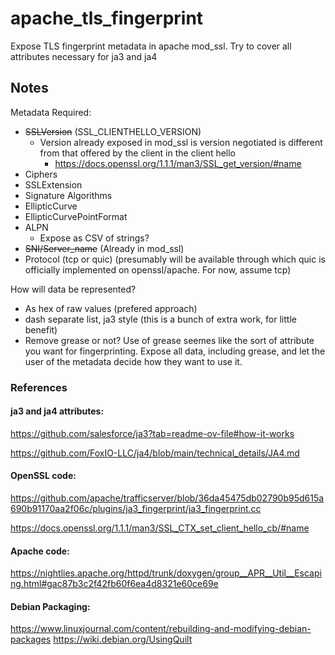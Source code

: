 # apache_tls_fingerprint
Expose TLS fingerprint metadata in apache mod_ssl. Try to cover all attributes necessary for ja3 and ja4

## Notes

Metadata Required:

  - ~~SSLVersion~~ (SSL_CLIENTHELLO_VERSION) 
    - Version already exposed in mod_ssl is version negotiated is different from that offered by the client in the client hello
      - https://docs.openssl.org/1.1.1/man3/SSL_get_version/#name
  - Ciphers
  - SSLExtension
  - Signature Algorithms
  - EllipticCurve
  - EllipticCurvePointFormat
  - ALPN
    - Expose as CSV of strings?
  - ~~SNI/Server_name~~ (Already in mod_ssl)
  - Protocol (tcp or quic) (presumably will be available through which quic is officially implemented on openssl/apache. For now, assume tcp)

How will data be represented? 
  - As hex of raw values (prefered approach)
  - dash separate list, ja3 style (this is a bunch of extra work, for little benefit)
  - Remove grease or not? Use of grease seemes like the sort of attribute you want for fingerprinting. Expose all data, including grease, and let the user of the metadata decide how they want to use it.

### References

#### ja3 and ja4 attributes:

https://github.com/salesforce/ja3?tab=readme-ov-file#how-it-works

https://github.com/FoxIO-LLC/ja4/blob/main/technical_details/JA4.md

#### OpenSSL code:

https://github.com/apache/trafficserver/blob/36da45475db02790b95d615a690b91170aa2f06c/plugins/ja3_fingerprint/ja3_fingerprint.cc

https://docs.openssl.org/1.1.1/man3/SSL_CTX_set_client_hello_cb/#name

#### Apache code:

https://nightlies.apache.org/httpd/trunk/doxygen/group__APR__Util__Escaping.html#gac87b3c2f42fb60f6ea4d8321e60ce69e

#### Debian Packaging:
https://www.linuxjournal.com/content/rebuilding-and-modifying-debian-packages
https://wiki.debian.org/UsingQuilt


